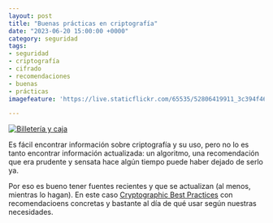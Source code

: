 ```yaml
---
layout: post
title: "Buenas prácticas en criptografía"
date: "2023-06-20 15:00:00 +0000"
category: seguridad
tags:
- seguridad
- criptografía
- cifrado
- recomendaciones
- buenas
- prácticas
imagefeature: 'https://live.staticflickr.com/65535/52806419911_3c394f46f6.jpg'

---
```

<a href="https://www.flickr.com/photos/fernand0/52806419911/" title="Billetería y caja "><img src="https://live.staticflickr.com/65535/52806419911_3c394f46f6.jpg" alt="Billetería y caja " class="img-responsive img-centered"></a>

Es fácil encontrar información sobre criptografía y su uso, pero no lo es tanto encontrar información actualizada: un algoritmo, una recomendación que era prudente y sensata hace algún tiempo puede haber dejado de serlo ya.

Por eso es bueno tener fuentes recientes y que se actualizan (al menos, mientras lo hagan). En este caso [Cryptographic Best Practices](https://gist.github.com/atoponce/07d8d4c833873be2f68c34f9afc5a78a) con recomendacioens concretas y bastante al día de qué usar según nuestras necesidades.
